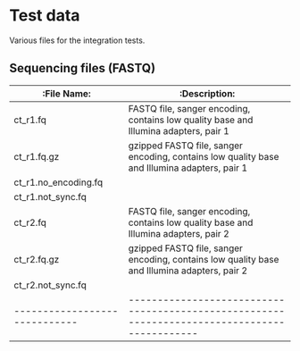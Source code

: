 # Test data
Various files for the integration tests.

## Sequencing files (FASTQ)
| :File Name:                   | :Description:                                                                                |
| ----------------------------- | ---------------------------------------------------------------------------------------------|
| ct_r1.fq                      | FASTQ file, sanger encoding, contains low quality base and Illumina adapters, pair 1         |
| ct_r1.fq.gz                   | gzipped FASTQ file, sanger encoding, contains low quality base and Illumina adapters, pair 1 |
| ct_r1.no_encoding.fq          |                                                                                              |
| ct_r1.not_sync.fq             |                                                                                              |
| ct_r2.fq                      | FASTQ file, sanger encoding, contains low quality base and Illumina adapters, pair 2         |
| ct_r2.fq.gz                   | gzipped FASTQ file, sanger encoding, contains low quality base and Illumina adapters, pair 2 |
| ct_r2.not_sync.fq             |                                                                                              |
| ----------------------------- | ---------------------------------------------------------------------------------------------|
